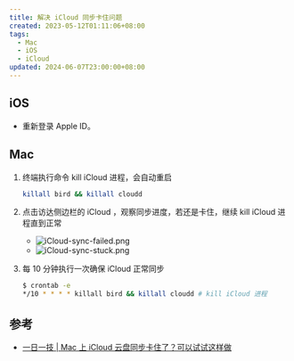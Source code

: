 ```yaml
---
title: 解决 iCloud 同步卡住问题
created: 2023-05-12T01:11:06+08:00
tags:
  - Mac
  - iOS
  - iCloud
updated: 2024-06-07T23:00:00+08:00
---
```


## iOS

- 重新登录 Apple ID。

## Mac

1. 终端执行命令 kill iCloud 进程，会自动重启

    ```bash
    killall bird && killall cloudd
    ```

2. 点击访达侧边栏的 iCloud ，观察同步进度，若还是卡住，继续 kill iCloud 进程直到正常

   - ![iCloud-sync-failed.png](https://cdn.jsdelivr.net/gh/11ze/static/images/iCloud-sync-failed.png)
   - ![iCloud-sync-stuck.png](https://cdn.jsdelivr.net/gh/11ze/static/images/iCloud-sync-stuck.png)

3. 每 10 分钟执行一次确保 iCloud 正常同步

    ```bash
    $ crontab -e
    */10 * * * * killall bird && killall cloudd # kill iCloud 进程
    ```

## 参考

- [一日一技 | Mac 上 iCloud 云盘同步卡住了？可以试试这样做](https://sspai.com/post/72882)

